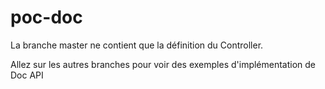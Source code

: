 # poc-doc

La branche master ne contient que la définition du Controller.

Allez sur les autres branches pour voir des exemples d'implémentation de Doc API
